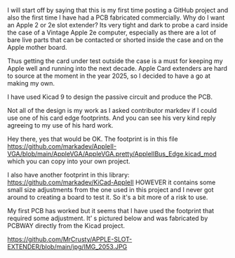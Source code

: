 
I will start off by saying that this is my first time posting a GitHub project and also the first time I have had a PCB fabricated commercially.
Why do I want an Apple 2 or 2e slot extender?
Its very tight and dark to probe a card inside the case of a Vintage Apple 2e computer, especially as there are a lot of bare live parts that can be contacted or shorted inside the case and on the Apple mother board.

Thus getting the card under test outside the case is a must for keeping my Apple well and running into the next decade.
Apple Card extenders are hard to source at the moment in the year 2025, so I decided to have a go at making my own.

I have used Kicad 9 to design the passive circuit and produce the PCB.

Not all of the design is my work as I asked contributor markdev if I could use one of his card edge footprints. And you can see his very kind reply agreeing to my use of his hard work.

Hey there, yes that would be OK. The footprint is in this file https://github.com/markadev/AppleII-VGA/blob/main/AppleVGA/AppleVGA.pretty/AppleIIBus_Edge.kicad_mod which you can copy into your own project.

I also have another footprint in this library: https://github.com/markadev/KiCad-AppleII HOWEVER it contains some small size adjustments from the one used in this project and I never got around to creating a board to test it. So it's a bit more of a risk to use.
 
My first PCB has worked but it seems that I have used the footprint that required some adjustment. It’ s pictured below and was fabricated by PCBWAY directly from the Kicad project.

https://github.com/MrCrusty/APPLE-SLOT-EXTENDER/blob/main/jpg/IMG_2053.JPG
















































































































































